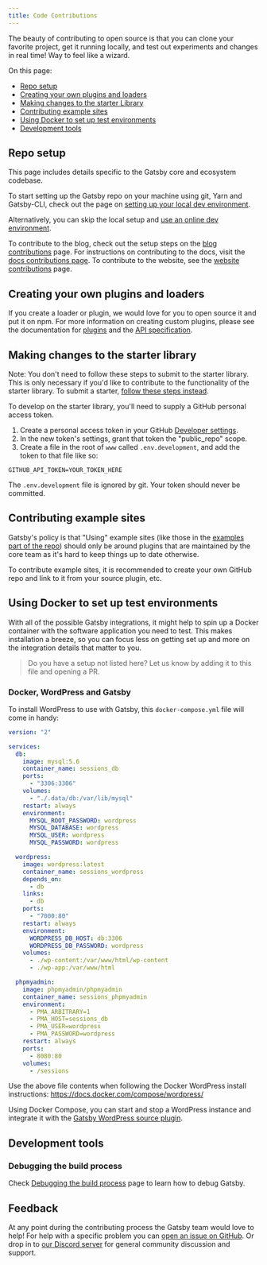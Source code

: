 ```yaml
---
title: Code Contributions
---
```


The beauty of contributing to open source is that you can clone your favorite project, get it running locally, and test out experiments and changes in real time! Way to feel like a wizard.

On this page:

- [Repo setup](#repo-setup)
- [Creating your own plugins and loaders](#creating-your-own-plugins-and-loaders)
- [Making changes to the starter Library](#making-changes-to-the-starter-library)
- [Contributing example sites](#contributing-example-sites)
- [Using Docker to set up test environments](#using-docker-to-set-up-test-environments)
- [Development tools](#development-tools)

## Repo setup

This page includes details specific to the Gatsby core and ecosystem codebase.

To start setting up the Gatsby repo on your machine using git, Yarn and Gatsby-CLI, check out the page on [setting up your local dev environment](/contributing/setting-up-your-local-dev-environment/).

Alternatively, you can skip the local setup and [use an online dev environment](/contributing/using-an-online-dev-environment/).

To contribute to the blog, check out the setup steps on the [blog contributions](/contributing/blog-contributions/) page. For instructions on contributing to the docs, visit the [docs contributions page](/contributing/docs-contributions/). To contribute to the website, see the [website contributions](/contributing/website-contributions/) page.

## Creating your own plugins and loaders

If you create a loader or plugin, we would love for you to open source it and put it on npm. For more information on creating custom plugins, please see the documentation for [plugins](/docs/plugins/) and the [API specification](/docs/api-specification/).

## Making changes to the starter library

Note: You don't need to follow these steps to submit to the starter library. This is only necessary if you'd like to contribute to the functionality of the starter library. To submit a starter, [follow these steps instead](/contributing/submit-to-starter-library/).

To develop on the starter library, you'll need to supply a GitHub personal access token.

1. Create a personal access token in your GitHub [Developer settings](https://github.com/settings/tokens).
2. In the new token's settings, grant that token the "public_repo" scope.
3. Create a file in the root of `www` called `.env.development`, and add the token to that file like so:

```text:title=.env.development
GITHUB_API_TOKEN=YOUR_TOKEN_HERE
```

The `.env.development` file is ignored by git. Your token should never be committed.

## Contributing example sites

Gatsby's policy is that "Using" example sites (like those in the [examples part of the repo](https://github.com/gatsbyjs/gatsby/tree/master/examples)) should only be around plugins that are maintained by the core team as it's hard to keep things up to date otherwise.

To contribute example sites, it is recommended to create your own GitHub repo and link to it from your source plugin, etc.

## Using Docker to set up test environments

With all of the possible Gatsby integrations, it might help to spin up a Docker container with the software application you need to test. This makes installation a breeze, so you can focus less on getting set up and more on the integration details that matter to you.

> Do you have a setup not listed here? Let us know by adding it to this file and opening a PR.

### Docker, WordPress and Gatsby

To install WordPress to use with Gatsby, this `docker-compose.yml` file will come in handy:

```yaml:title=docker-compose.yml
version: "2"

services:
  db:
    image: mysql:5.6
    container_name: sessions_db
    ports:
      - "3306:3306"
    volumes:
      - "./.data/db:/var/lib/mysql"
    restart: always
    environment:
      MYSQL_ROOT_PASSWORD: wordpress
      MYSQL_DATABASE: wordpress
      MYSQL_USER: wordpress
      MYSQL_PASSWORD: wordpress

  wordpress:
    image: wordpress:latest
    container_name: sessions_wordpress
    depends_on:
      - db
    links:
      - db
    ports:
      - "7000:80"
    restart: always
    environment:
      WORDPRESS_DB_HOST: db:3306
      WORDPRESS_DB_PASSWORD: wordpress
    volumes:
      - ./wp-content:/var/www/html/wp-content
      - ./wp-app:/var/www/html

  phpmyadmin:
    image: phpmyadmin/phpmyadmin
    container_name: sessions_phpmyadmin
    environment:
      - PMA_ARBITRARY=1
      - PMA_HOST=sessions_db
      - PMA_USER=wordpress
      - PMA_PASSWORD=wordpress
    restart: always
    ports:
      - 8080:80
    volumes:
      - /sessions
```

Use the above file contents when following the Docker WordPress install instructions: https://docs.docker.com/compose/wordpress/

Using Docker Compose, you can start and stop a WordPress instance and integrate it with the [Gatsby WordPress source plugin](/docs/sourcing-from-wordpress/).

## Development tools

### Debugging the build process

Check [Debugging the build process](/docs/debugging-the-build-process/) page to learn how to debug Gatsby.

## Feedback

At any point during the contributing process the Gatsby team would love to help! For help with a specific problem you can [open an issue on GitHub](/contributing/how-to-file-an-issue/). Or drop in to [our Discord server](https://gatsby.dev/discord) for general community discussion and support.
